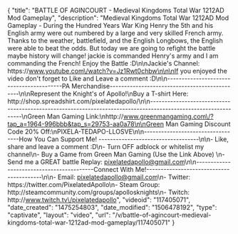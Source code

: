 {
    "title": "BATTLE OF AGINCOURT - Medieval Kingdoms Total War 1212AD Mod Gameplay",
    "description": "Medieval Kingdoms Total War 1212AD Mod Gameplay - During the Hundred Years War King Henry the 5th and his English army were out numbered by a large and very skilled French army.  Thanks to the weather, battlefield, and the English Longbows, the English were able to beat the odds.  But today we are going to refight the battle maybe history will change!  jackie is commanded Henry's army and I am commanding the French!  Enjoy the Battle :D\n\nJackie's Channel: https:\/\/www.youtube.com\/watch?v=Jz1Rwt0chbw\n\n\nIf you enjoyed the video don't forget to Like and Leave a comment :D\n\n-----------------------------------------PA Merchandise----------------------------------------------\n\nRepresent the Knight's of Apollo!\nBuy a T-shirt Here: http:\/\/shop.spreadshirt.com\/pixelatedapollo\/\n\n---------------------------------------------------------------------------------------------------------------\nGreen Man Gaming Link:\nhttp:\/\/www.greenmangaming.com\/?tap_a=1964-996bbb&tap_s=29753-aa0a78\n\nGreen Man Gaming Discount Code 20% Off:\nPIXELA-TEDAPO-LLOSVE\n\n----------------------------------How You Can Support Me! -----------------------------------\n\n- Like, share and leave a comment :D\n- Turn OFF adblock or whitelist my channel\n- Buy a Game from Green Man Gaming (Use the Link Above) \n- Send me a GREAT battle Replay: pixelatedapollo@gmail.com\n\n------------------------------------------Connect With Me!-----------------------------------------\n\n- Email: pixelatedapollo@gmail.com\n- Twitter: https:\/\/twitter.com\/PixelatedApollo\n- Steam Group:  http:\/\/steamcommunity.com\/groups\/apollosknights\n- Twitch: http:\/\/www.twitch.tv\/pixelatedapollo",
    "videoid": "117405071",
    "date_created": "1475254803",
    "date_modified": "1506478192",
    "type": "captivate",
    "layout": "video",
    "url": "\/v\/battle-of-agincourt-medieval-kingdoms-total-war-1212ad-mod-gameplay\/117405071"
}